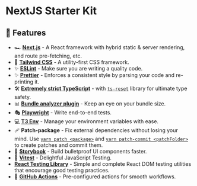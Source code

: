 # NextJS Starter Kit

## 🚀 Features

- 🏎️ **[Next.js][1]** - A React framework with hybrid static & server rendering, and route
  pre-fetching, etc.
- 💅 **[Tailwind CSS][2]** - A utility-first CSS framework.
- ✨ **[ESLint][3]** - Make sure you are writing a quality code.
- ✨ **[Prettier][4]** - Enforces a consistent style by parsing your code and re-printing it.
- 🛠️ **[Extremely strict TypeScript][5]** - with [`ts-reset`][8] library for ultimate type safety.
- 📊 **[Bundle analyzer plugin][6]** - Keep an eye on your bundle size.
- 🎭 **[Playwright][7]** - Write end-to-end tests.
- 💻 **[T3 Env][9]** - Manage your environment variables with ease.
- 🩹 **Patch-package** - Fix external dependencies without losing your mind. Use [`yarn patch <package>`][12]
  and [`yarn patch-commit <patchFolder>`][11] to create patches and commit them.
- 📕 **[Storybook][10]** - Build bulletproof UI components faster.
- 🧪 **[Vitest][13]** - Delightful JavaScript Testing.
- **[React Testing Library][14]** - Simple and complete React DOM testing utilities that encourage good testing
  practices.
- 🚀 **[GitHub Actions][15]** - Pre-configured actions for smooth workflows.

[1]: https://nextjs.org/
[2]: https://tailwindcss.com/
[3]: https://eslint.org/
[4]: https://prettier.io/
[5]: https://www.typescriptlang.org/
[6]: https://www.npmjs.com/package/@next/bundle-analyzer
[7]: https://playwright.dev/
[8]: https://github.com/total-typescript/ts-reset
[9]: https://env.t3.gg/
[10]: https://storybook.js.org/
[11]: https://yarnpkg.com/cli/patch-commit
[12]: https://yarnpkg.com/cli/patch
[13]: https://vitest.dev/
[14]: https://testing-library.com/react
[15]: https://github.com/features/actions
